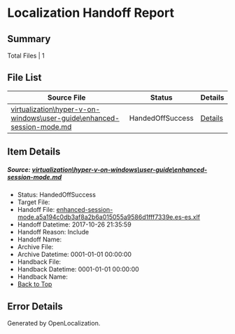 # <a name='report-top'></a> Localization Handoff Report

## Summary
 Total Files | 1

## File List
 Source File | Status | Details 
 ----------- | ------ | ------- 
 [virtualization\hyper-v-on-windows\user-guide\enhanced-session-mode.md](https://github.com/Microsoft/Virtualization-Documentation-Private/blob/35f4fe0a1d4c7ece5353013ac667d02337eea141/virtualization/hyper-v-on-windows/user-guide/enhanced-session-mode.md) | HandedOffSuccess | [Details](#a473190abf73674a37c814137656f9325412c122215)

## Item Details
##### <a name='a473190abf73674a37c814137656f9325412c122215'></a> Source: [virtualization\hyper-v-on-windows\user-guide\enhanced-session-mode.md](https://github.com/Microsoft/Virtualization-Documentation-Private/blob/35f4fe0a1d4c7ece5353013ac667d02337eea141/virtualization/hyper-v-on-windows/user-guide/enhanced-session-mode.md)
* Status: HandedOffSuccess
* Target File: 
* Handoff File: [enhanced-session-mode.a5a194c0db3af8a2b6a015055a9586d1fff7339e.es-es.xlf](https://github.com/MicrosoftDocs/Virtualization-Documentation-Private.handoff/blob/9a3855baa9b2c6806323e74010c0191bed71429d/ol-handoff/MicrosoftDocs/Virtualization-Documentation-Private.es-es/live/enhanced-session-mode.a5a194c0db3af8a2b6a015055a9586d1fff7339e.es-es.xlf)
* Handoff Datetime: 2017-10-26 21:35:59
* Handoff Reason: Include
* Handoff Name: 
* Archive File: 
* Archive Datetime: 0001-01-01 00:00:00
* Handback File: 
* Handback Datetime: 0001-01-01 00:00:00
* Handback Name: 
* [Back to Top](#report-top)


## Error Details

Generated by OpenLocalization.
